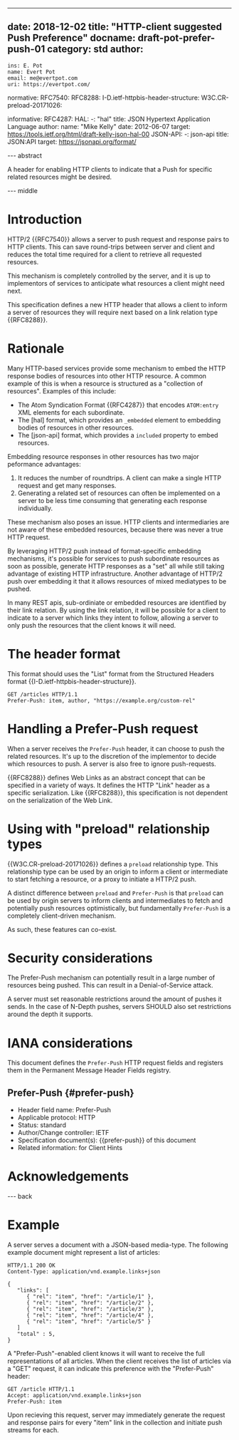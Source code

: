 ---
date: 2018-12-02
title: "HTTP-client suggested Push Preference"
docname: draft-pot-prefer-push-01
category: std
author:
 -
    ins: E. Pot
    name: Evert Pot
    email: me@evertpot.com
    uri: https://evertpot.com/
normative:
  RFC7540:
  RFC8288:
  I-D.ietf-httpbis-header-structure:
  W3C.CR-preload-20171026:

informative:
  RFC4287:
  HAL:
    -: "hal"
    title: JSON Hypertext Application Language
    author:
      name: "Mike Kelly"
    date: 2012-06-07
    target: https://tools.ietf.org/html/draft-kelly-json-hal-00
  JSON-API:
    -: json-api
    title: JSON:API
    target: https://jsonapi.org/format/

--- abstract

A header for enabling HTTP clients to indicate that a Push for specific
related resources might be desired.

--- middle

# Introduction

HTTP/2 {{RFC7540}} allows a server to push request and response pairs to
HTTP clients. This can save round-trips between server and client and
reduces the total time required for a client to retrieve all requested
resources.

This mechanism is completely controlled by the server, and it is up to
implementors of services to anticipate what resources a client might need
next.

This specification defines a new HTTP header that allows a client to inform a
server of resources they will require next based on a link relation type
{{RFC8288}}.

# Rationale

Many HTTP-based services provide some mechanism to embed the HTTP response
bodies of resources into other HTTP resource. A common example of this is when
a resource is structured as a "collection of resources". Examples of this
include:

* The Atom Syndication Format {{RFC4287}} that encodes `ATOM:entry` XML
  elements for each subordinate.
* The [hal] format, which provides an `_embedded` element to embedding bodies
  of resources in other resources.
* The [json-api] format, which provides a `included` property to embed
  resources.

Embedding resource responses in other resources has two major peformance
advantages:

1. It reduces the number of roundtrips. A client can make a single HTTP request
   and get many responses.
2. Generating a related set of resources can often be implemented on a server
   to be less time consuming that generating each response individually.

These mechanism also poses an issue. HTTP clients and intermediaries are not
aware of these embedded resources, because there was never a true HTTP request.

By leveraging HTTP/2 push instead of format-specific embedding mechanisms,
it's possible for services to push subordinate resources as soon as possible,
generate HTTP responses as a "set" all while still taking advantage of existing
HTTP infrastructure. Another advantage of HTTP/2 push over embedding it that
it allows resources of mixed mediatypes to be pushed.

In many REST apis, sub-ordiniate or embedded resources are identified by their
link relation. By using the link relation, it will be possible for a client
to indicate to a server which links they intent to follow, allowing a server
to only push the resources that the client knows it will need.

# The header format

This format should uses the "List" format from the Structured Headers format
{{I-D.ietf-httpbis-header-structure}}.

~~~~
GET /articles HTTP/1.1
Prefer-Push: item, author, "https://example.org/custom-rel"
~~~~

# Handling a Prefer-Push request

When a server receives the `Prefer-Push` header, it can choose to push the
related resources. It's up to the discretion of the implementor to decide
which resources to push. A server is also free to ignore push-requests.

{{RFC8288}} defines Web Links as an abstract concept that can be specified
in a variety of ways. It defines the HTTP "Link" header as a specific
serialization. Like {{RFC8288}}, this specification is not dependent on the
serialization of the Web Link.

# Using with "preload" relationship types

{{W3C.CR-preload-20171026}} defines a `preload` relationship type. This
relationship type can be used by an origin to inform a client or intermediate
to start fetching a resource, or a proxy to initiate a HTTP/2 push.

A distinct difference between `preload` and `Prefer-Push` is that `preload`
can be used by origin servers to inform clients and intermediates to fetch
and potentially push resources optimistically, but fundamentally `Prefer-Push`
is a completely client-driven mechanism.

As such, these features can co-exist.

# Security considerations

The Prefer-Push mechanism can potentially result in a large number of
resources being pushed. This can result in a Denial-of-Service attack.

A server must set reasonable restrictions around the amount of pushes it
sends. In the case of N-Depth pushes, servers SHOULD also set restrictions
around the depth it supports.

# IANA considerations

This document defines the `Prefer-Push` HTTP request fields and registers
them in the Permanent Message Header Fields registry.

## Prefer-Push {#prefer-push}
- Header field name: Prefer-Push
- Applicable protocol: HTTP
- Status: standard
- Author/Change controller: IETF
- Specification document(s): {{prefer-push}} of this document
- Related information: for Client Hints

# Acknowledgements

--- back

# Example

A server serves a document with a JSON-based media-type. The following example
document might represent a list of articles:

~~~~
HTTP/1.1 200 OK
Content-Type: application/vnd.example.links+json

{
   "links": [
      { "rel": "item", "href": "/article/1" },
      { "rel": "item", "href": "/article/2" },
      { "rel": "item", "href": "/article/3" },
      { "rel": "item", "href": "/article/4" },
      { "rel": "item", "href": "/article/5" }
   ]
   "total" : 5,
}
~~~~

A "Prefer-Push"-enabled client knows it will want to receive the full
representations of all articles. When the client receives the list of
articles via a "GET" request, it can indicate this preference with
the "Prefer-Push" header:

~~~~
GET /article HTTP/1.1
Accept: application/vnd.example.links+json
Prefer-Push: item
~~~~

Upon recieving this request, server may immediately generate the request
and response pairs for every "item" link in the collection and initiate
push streams for each.
